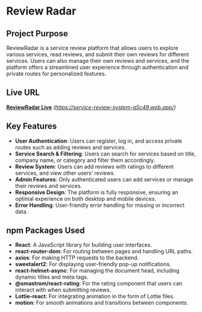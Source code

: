 # Review Radar

## Project Purpose
ReviewRadar is a service review platform that allows users to explore various services, read reviews, and submit their own reviews for different services. Users can also manage their own reviews and services, and the platform offers a streamlined user experience through authentication and private routes for personalized features.

## Live URL
[**ReviewRadar Live**](https://service-review-system-a5c49.web.app) *(https://service-review-system-a5c49.web.app/)*

## Key Features
- **User Authentication**: Users can register, log in, and access private routes such as adding reviews and services.
- **Service Search & Filtering**: Users can search for services based on title, company name, or category and filter them accordingly.
- **Review System**: Users can add reviews with ratings to different services, and view other users’ reviews.
- **Admin Features**: Only authenticated users can add services or manage their reviews and services.
- **Responsive Design**: The platform is fully responsive, ensuring an optimal experience on both desktop and mobile devices.
- **Error Handling**: User-friendly error handling for missing or incorrect data.
  
## npm Packages Used

- **React**: A JavaScript library for building user interfaces.
- **react-router-dom**: For routing between pages and handling URL paths.
- **axios**: For making HTTP requests to the backend.
- **sweetalert2**: For displaying user-friendly pop-up notifications.
- **react-helmet-async**: For managing the document head, including dynamic titles and meta tags.
- **@smastrom/react-rating**: For the rating component that users can interact with when submitting reviews.
- **Lottie-react**: For integrating animation in the form of Lottie files.
- **motion**: For smooth animations and transitions between components.


